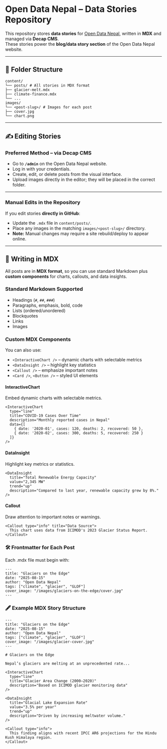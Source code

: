 # Open Data Nepal – Data Stories Repository

This repository stores **data stories** for [Open Data Nepal](https://opendatanepal.com), written in **MDX** and managed via **Decap CMS**.  
These stories power the **blog/data story section** of the Open Data Nepal website.

---

## 📂 Folder Structure

```
content/
└── posts/ # All stories in MDX format
├── glacier-melt.mdx
├── climate-finance.mdx
└── ...
images/
└── <post-slug>/ # Images for each post
├── cover.jpg
└── chart.png
```

---

## ✍ Editing Stories

### **Preferred Method – via Decap CMS**
- Go to **`/admin`** on the Open Data Nepal website.
- Log in with your credentials.
- Create, edit, or delete posts from the visual interface.
- Upload images directly in the editor; they will be placed in the correct folder.

---

### **Manual Edits in the Repository**
If you edit stories **directly in GitHub**:
- Update the `.mdx` file in `content/posts/`.
- Place any images in the matching `images/<post-slug>/` directory.
- **Note:** Manual changes may require a site rebuild/deploy to appear online.

---

## 🎨 Writing in MDX

All posts are in **MDX format**, so you can use standard Markdown plus **custom components** for charts, callouts, and data insights.

### Standard Markdown Supported
- Headings (`#`, `##`, `###`)
- Paragraphs, emphasis, bold, code
- Lists (ordered/unordered)
- Blockquotes
- Links
- Images

### Custom MDX Components
You can also use:
- `<InteractiveChart />` – dynamic charts with selectable metrics
- `<DataInsight />` – highlight key statistics
- `<Callout />` – emphasize important notes
- `<Card />`, `<Button />` – styled UI elements

#### InteractiveChart

Embed dynamic charts with selectable metrics.
```mdx
<InteractiveChart
  type="line"
  title="COVID-19 Cases Over Time"
  description="Monthly reported cases in Nepal"
  data={[
    { date: '2020-01', cases: 120, deaths: 2, recovered: 50 },
    { date: '2020-02', cases: 300, deaths: 5, recovered: 250 }
  ]}
/>

```
#### DataInsight

Highlight key metrics or statistics.

```mdx
<DataInsight
  title="Total Renewable Energy Capacity"
  value="2,345 MW"
  trend="up"
  description="Compared to last year, renewable capacity grew by 8%."
/>
```

#### Callout
Draw attention to important notes or warnings.
```mdx
<Callout type="info" title="Data Source">
  This chart uses data from ICIMOD's 2023 Glacier Status Report.
</Callout>
```
### 🛠 Frontmatter for Each Post

Each .mdx file must begin with:
```
---
title: "Glaciers on the Edge"
date: "2025-08-15"
author: "Open Data Nepal"
tags: ["climate", "glacier", "GLOF"]
cover_image: "/images/glaciers-on-the-edge/cover.jpg"
---
```

### 🖋 Example MDX Story Structure
```mdx
---
title: "Glaciers on the Edge"
date: "2025-08-15"
author: "Open Data Nepal"
tags: ["climate", "glacier", "GLOF"]
cover_image: "/images/glacier-cover.jpg"
---

# Glaciers on the Edge

Nepal’s glaciers are melting at an unprecedented rate...

<InteractiveChart
  type="line"
  title="Glacier Area Change (2000–2020)"
  description="Based on ICIMOD glacier monitoring data"
/>

<DataInsight
  title="Glacial Lake Expansion Rate"
  value="3.5% per year"
  trend="up"
  description="Driven by increasing meltwater volume."
/>

<Callout type="info">
  This finding aligns with recent IPCC AR6 projections for the Hindu Kush Himalaya region.
</Callout>

```
